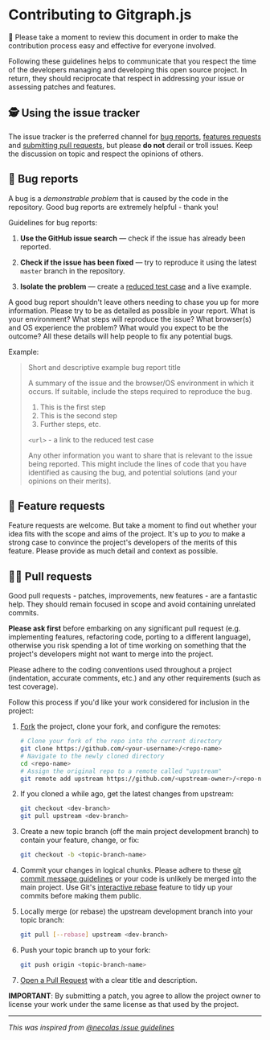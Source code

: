 # Contributing to Gitgraph.js

🤠 Please take a moment to review this document in order to make the contribution
process easy and effective for everyone involved.

Following these guidelines helps to communicate that you respect the time of
the developers managing and developing this open source project. In return,
they should reciprocate that respect in addressing your issue or assessing
patches and features.

## 🕵️‍ Using the issue tracker

The issue tracker is the preferred channel for [bug reports](#bugs), [features requests](#features) and [submitting pull requests](#pull-requests), but please **do not** derail or troll issues. Keep the discussion on topic and respect the opinions of others.

<a name="bugs"></a>

## 🐛 Bug reports

A bug is a _demonstrable problem_ that is caused by the code in the repository.
Good bug reports are extremely helpful - thank you!

Guidelines for bug reports:

1.  **Use the GitHub issue search** &mdash; check if the issue has already been
    reported.

2.  **Check if the issue has been fixed** &mdash; try to reproduce it using the
    latest `master` branch in the repository.

3.  **Isolate the problem** &mdash; create a [reduced test
    case](http://css-tricks.com/reduced-test-cases/) and a live example.

A good bug report shouldn't leave others needing to chase you up for more
information. Please try to be as detailed as possible in your report. What is
your environment? What steps will reproduce the issue? What browser(s) and OS
experience the problem? What would you expect to be the outcome? All these
details will help people to fix any potential bugs.

Example:

> Short and descriptive example bug report title
>
> A summary of the issue and the browser/OS environment in which it occurs. If
> suitable, include the steps required to reproduce the bug.
>
> 1.  This is the first step
> 2.  This is the second step
> 3.  Further steps, etc.
>
> `<url>` - a link to the reduced test case
>
> Any other information you want to share that is relevant to the issue being
> reported. This might include the lines of code that you have identified as
> causing the bug, and potential solutions (and your opinions on their
> merits).

<a name="features"></a>

## 🙋‍ Feature requests

Feature requests are welcome. But take a moment to find out whether your idea
fits with the scope and aims of the project. It's up to _you_ to make a strong
case to convince the project's developers of the merits of this feature. Please
provide as much detail and context as possible.

<a name="pull-requests"></a>

## 👩‍💻 Pull requests

Good pull requests - patches, improvements, new features - are a fantastic
help. They should remain focused in scope and avoid containing unrelated
commits.

**Please ask first** before embarking on any significant pull request (e.g.
implementing features, refactoring code, porting to a different language),
otherwise you risk spending a lot of time working on something that the
project's developers might not want to merge into the project.

Please adhere to the coding conventions used throughout a project (indentation,
accurate comments, etc.) and any other requirements (such as test coverage).

Follow this process if you'd like your work considered for inclusion in the
project:

1.  [Fork](http://help.github.com/fork-a-repo/) the project, clone your fork,
    and configure the remotes:

    ```bash
    # Clone your fork of the repo into the current directory
    git clone https://github.com/<your-username>/<repo-name>
    # Navigate to the newly cloned directory
    cd <repo-name>
    # Assign the original repo to a remote called "upstream"
    git remote add upstream https://github.com/<upstream-owner>/<repo-name>
    ```

2.  If you cloned a while ago, get the latest changes from upstream:

    ```bash
    git checkout <dev-branch>
    git pull upstream <dev-branch>
    ```

3.  Create a new topic branch (off the main project development branch) to
    contain your feature, change, or fix:

    ```bash
    git checkout -b <topic-branch-name>
    ```

4.  Commit your changes in logical chunks. Please adhere to these [git commit
    message guidelines](http://tbaggery.com/2008/04/19/a-note-about-git-commit-messages.html)
    or your code is unlikely be merged into the main project. Use Git's
    [interactive rebase](https://help.github.com/articles/interactive-rebase)
    feature to tidy up your commits before making them public.

5.  Locally merge (or rebase) the upstream development branch into your topic branch:

    ```bash
    git pull [--rebase] upstream <dev-branch>
    ```

6.  Push your topic branch up to your fork:

    ```bash
    git push origin <topic-branch-name>
    ```

7.  [Open a Pull Request](https://help.github.com/articles/using-pull-requests/)
    with a clear title and description.

**IMPORTANT**: By submitting a patch, you agree to allow the project owner to license your work under the same license as that used by the project.

---

_This was inspired from [@necolas issue guidelines](https://github.com/necolas/issue-guidelines/blob/master/CONTRIBUTING.md)_
